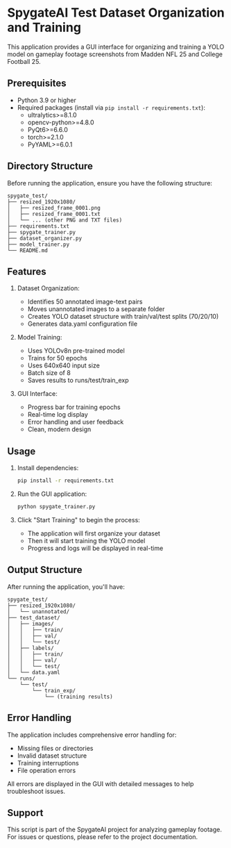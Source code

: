 # SpygateAI Test Dataset Organization and Training

This application provides a GUI interface for organizing and training a YOLO model on gameplay footage screenshots from Madden NFL 25 and College Football 25.

## Prerequisites

- Python 3.9 or higher
- Required packages (install via `pip install -r requirements.txt`):
  - ultralytics>=8.1.0
  - opencv-python>=4.8.0
  - PyQt6>=6.6.0
  - torch>=2.1.0
  - PyYAML>=6.0.1

## Directory Structure

Before running the application, ensure you have the following structure:

```
spygate_test/
├── resized_1920x1080/
│   ├── resized_frame_0001.png
│   ├── resized_frame_0001.txt
│   └── ... (other PNG and TXT files)
├── requirements.txt
├── spygate_trainer.py
├── dataset_organizer.py
├── model_trainer.py
└── README.md
```

## Features

1. Dataset Organization:

   - Identifies 50 annotated image-text pairs
   - Moves unannotated images to a separate folder
   - Creates YOLO dataset structure with train/val/test splits (70/20/10)
   - Generates data.yaml configuration file

2. Model Training:

   - Uses YOLOv8n pre-trained model
   - Trains for 50 epochs
   - Uses 640x640 input size
   - Batch size of 8
   - Saves results to runs/test/train_exp

3. GUI Interface:
   - Progress bar for training epochs
   - Real-time log display
   - Error handling and user feedback
   - Clean, modern design

## Usage

1. Install dependencies:

   ```bash
   pip install -r requirements.txt
   ```

2. Run the GUI application:

   ```bash
   python spygate_trainer.py
   ```

3. Click "Start Training" to begin the process:
   - The application will first organize your dataset
   - Then it will start training the YOLO model
   - Progress and logs will be displayed in real-time

## Output Structure

After running the application, you'll have:

```
spygate_test/
├── resized_1920x1080/
│   └── unannotated/
├── test_dataset/
│   ├── images/
│   │   ├── train/
│   │   ├── val/
│   │   └── test/
│   ├── labels/
│   │   ├── train/
│   │   ├── val/
│   │   └── test/
│   └── data.yaml
└── runs/
    └── test/
        └── train_exp/
            └── (training results)
```

## Error Handling

The application includes comprehensive error handling for:

- Missing files or directories
- Invalid dataset structure
- Training interruptions
- File operation errors

All errors are displayed in the GUI with detailed messages to help troubleshoot issues.

## Support

This script is part of the SpygateAI project for analyzing gameplay footage. For issues or questions, please refer to the project documentation.
